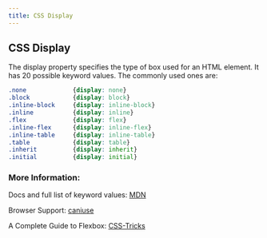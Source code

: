 ```yaml
---
title: CSS Display
---
```

## CSS Display

The display property specifies the type of box used for an HTML element. It has 20 possible keyword values. The commonly used ones are:

```css
.none             {display: none}
.block            {display: block}
.inline-block     {display: inline-block}
.inline           {display: inline}
.flex             {display: flex}
.inline-flex      {display: inline-flex}
.inline-table     {display: inline-table}
.table            {display: table}
.inherit          {display: inherit}
.initial          {display: initial}
```

### More Information:

Docs and full list of keyword values: <a href='https://developer.mozilla.org/en-US/docs/Web/CSS/display' target='_blank' rel='nofollow'>MDN</a>

Browser Support: <a href='http://caniuse.com/#search=display' target='_blank' rel='nofollow'>caniuse</a>

A Complete Guide to Flexbox: <a href='https://css-tricks.com/snippets/css/a-guide-to-flexbox/' target='_blank' rel='nofollow'>CSS-Tricks</a>
